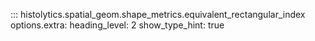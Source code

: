 ::: histolytics.spatial_geom.shape_metrics.equivalent_rectangular_index
    options.extra:
      heading_level: 2
      show_type_hint: true
